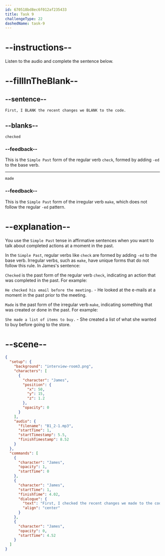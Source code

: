 ```yaml
---
id: 670518bd8ec6f012af235433
title: Task 9
challengeType: 22
dashedName: task-9
---
```


<!-- (Audio) James: First, I checked the recent changes we made to the code. -->

# --instructions--

Listen to the audio and complete the sentence below.

# --fillInTheBlank--

## --sentence--

`First, I BLANK the recent changes we BLANK to the code.`

## --blanks--

`checked`

### --feedback--

This is the `Simple Past` form of the regular verb `check`, formed by adding `-ed` to the base verb.

---

`made`

### --feedback--

This is the `Simple Past` form of the irregular verb `make`, which does not follow the regular `-ed` pattern.

# --explanation--

You use the `Simple Past` tense in affirmative sentences when you want to talk about completed actions at a moment in the past. 

In the `Simple Past`, regular verbs like `check` are formed by adding `-ed` to the base verb. Irregular verbs, such as `make`, have unique forms that do not follow this rule. In James's sentence:

`Checked` is the past form of the regular verb `check`, indicating an action that was completed in the past. For example: 

`He checked his email before the meeting.` - He looked at the e-mails at a moment in the past prior to the meeting.

`Made` is the past form of the irregular verb `make`, indicating something that was created or done in the past. For example: 

`She made a list of items to buy.` - She created a list of what she wanted to buy before going to the store.

# --scene--

```json
{
  "setup": {
    "background": "interview-room3.png",
    "characters": [
      {
        "character": "James",
        "position": {
          "x": 50,
          "y": 15,
          "z": 1.2
        },
        "opacity": 0
      }
    ],
    "audio": {
      "filename": "B1_2-1.mp3",
      "startTime": 1,
      "startTimestamp": 5.5,
      "finishTimestamp": 8.52
    }
  },
  "commands": [
    {
      "character": "James",
      "opacity": 1,
      "startTime": 0
    },
    {
      "character": "James",
      "startTime": 1,
      "finishTime": 4.02,
      "dialogue": {
        "text": "First, I checked the recent changes we made to the code.",
        "align": "center"
      }
    },
    {
      "character": "James",
      "opacity": 0,
      "startTime": 4.52
    }
  ]
}
```
